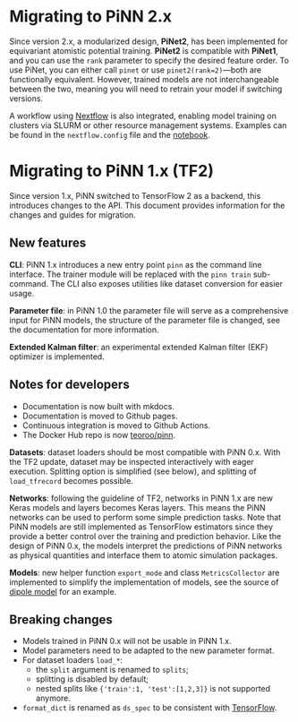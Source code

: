 # Migrating to PiNN 2.x

Since version 2.x, a modularized design, **PiNet2**, has been implemented for equivariant atomistic potential training. **PiNet2** is compatible with **PiNet1**, and you can use the `rank` parameter to specify the desired feature order. To use PiNet, you can either call `pinet` or use `pinet2(rank=2)`—both are functionally equivalent. However, trained models are not interchangeable between the two, meaning you will need to retrain your model if switching versions.

A workflow using [Nextflow](https://www.nextflow.io/docs/latest/index.html) is also integrated, enabling model training on clusters via SLURM or other resource management systems. Examples can be found in the `nextflow.config` file and the [notebook](./notebooks/More_on_training.ipynb).

# Migrating to PiNN 1.x (TF2)

Since version 1.x, PiNN switched to TensorFlow 2 as a backend, this introduces
changes to the API. This document provides information for the changes and
guides for migration.

## New features

**CLI**:
PiNN 1.x introduces a new entry point `pinn` as the command line interface. The
trainer module will be replaced with the `pinn train` sub-command. The CLI also
exposes utilities like dataset conversion for easier usage.

**Parameter file**: 
in PiNN 1.0 the parameter file will serve as a comprehensive input for PiNN
models, the structure of the parameter file is changed, see the documentation
for more information.

**Extended Kalman filter**:
an experimental extended Kalman filter (EKF) optimizer is implemented.


## Notes for developers

- Documentation is now built with mkdocs.
- Documentation is moved to Github pages.
- Continuous integration is moved to Github Actions.
- The Docker Hub repo is now [teoroo/pinn](https://hub.docker.com/repository/docker/teoroo/pinn).

**Datasets**: dataset loaders should be most compatible with PiNN 0.x. With the
TF2 update, dataset may be inspected interactively with eager execution.
Splitting option is simplified (see below), and splitting of `load_tfrecord`
becomes possible.

**Networks**: following the guideline of TF2, networks in PiNN 1.x are new Keras
models and layers becomes Keras layers. This means the PiNN networks can be used
to perform some simple prediction tasks. Note that PiNN models are still
implemented as TensorFlow estimators since they provide a better control over
the training and prediction behavior. Like the design of PiNN 0.x, the models
interpret the predictions of PiNN networks as physical quantities and interface
them to atomic simulation packages.

**Models**:
new helper function `export_mode` and class `MetricsCollector` are implemented to
simplify the implementation of models, see the source of [dipole
model](https://github.com/Roy-Kid/PiNN/blob/master/pinn/models/dipole.py) for an
example.

## Breaking changes
- Models trained in PiNN 0.x will not be usable in PiNN 1.x.
- Model parameters need to be adapted to the new parameter format.
- For dataset loaders `load_*`:
    + the `split` argument is renamed to `splits`;
    + splitting is disabled by default;
    + nested splits like `{'train':1, 'test':[1,2,3]}` is not supported anymore.
- `format_dict` is renamed as `ds_spec` to be consistent with
  [TensorFlow](https://www.tensorflow.org/api_docs/python/tf/data/DatasetSpec).
